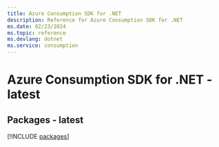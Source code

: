 ```yaml
---
title: Azure Consumption SDK for .NET
description: Reference for Azure Consumption SDK for .NET
ms.date: 02/23/2024
ms.topic: reference
ms.devlang: dotnet
ms.service: consumption
---
```

# Azure Consumption SDK for .NET - latest
## Packages - latest
[!INCLUDE [packages](consumption-index.md)]